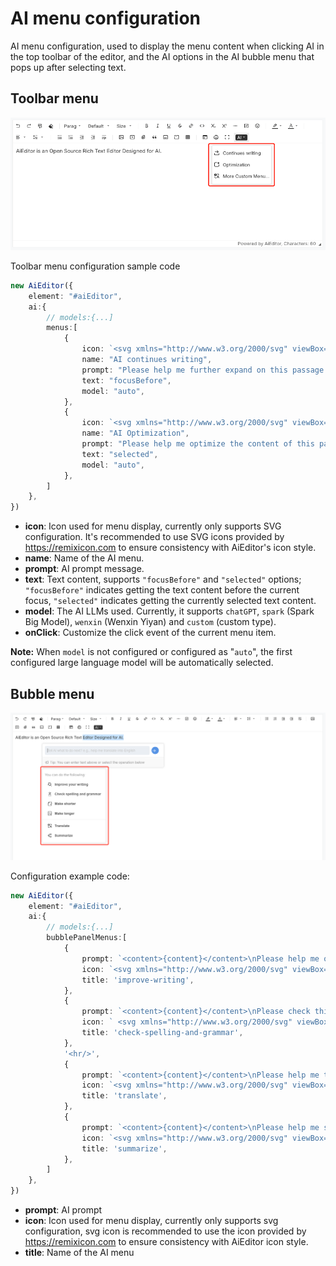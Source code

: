 # AI menu configuration

AI menu configuration, used to display the menu content when clicking AI in the top toolbar of the editor, and the AI ​​options in the AI ​​bubble menu that pops up after selecting text.

## Toolbar menu

![](../assets/image/ai-menu.png)

Toolbar menu configuration sample code

```typescript
new AiEditor({
    element: "#aiEditor",
    ai:{
        // models:{...]
        menus:[
            {
                icon: `<svg xmlns="http://www.w3.org/2000/svg" viewBox="0 0 24 24"><path fill="none" d="M0 0h24v24H0z"></path><path d="M4 18.9997H20V13.9997H22V19.9997C22 20.552 21.5523 20.9997 21 20.9997H3C2.44772 20.9997 2 20.552 2 19.9997V13.9997H4V18.9997ZM16.1716 6.9997L12.2218 3.04996L13.636 1.63574L20 7.9997L13.636 14.3637L12.2218 12.9495L16.1716 8.9997H5V6.9997H16.1716Z"></path></svg>`,
                name: "AI continues writing",
                prompt: "Please help me further expand on this passage.",
                text: "focusBefore",
                model: "auto",
            },
            {
                icon: `<svg xmlns="http://www.w3.org/2000/svg" viewBox="0 0 24 24"><path fill="none" d="M0 0h24v24H0z"></path><path d="M15 5.25C16.7949 5.25 18.25 3.79493 18.25 2H19.75C19.75 3.79493 21.2051 5.25 23 5.25V6.75C21.2051 6.75 19.75 8.20507 19.75 10H18.25C18.25 8.20507 16.7949 6.75 15 6.75V5.25ZM4 7C4 5.89543 4.89543 5 6 5H13V3H6C3.79086 3 2 4.79086 2 7V17C2 19.2091 3.79086 21 6 21H18C20.2091 21 22 19.2091 22 17V12H20V17C20 18.1046 19.1046 19 18 19H6C4.89543 19 4 18.1046 4 17V7Z"></path></svg>`,
                name: "AI Optimization",
                prompt: "Please help me optimize the content of this passage and provide the result.",
                text: "selected",
                model: "auto",
            },
        ]
    },
})
```


- **icon**: Icon used for menu display, currently only supports SVG configuration. It's recommended to use SVG icons provided by https://remixicon.com to ensure consistency with AiEditor's icon style.
- **name**: Name of the AI menu.
- **prompt**: AI prompt message.
- **text**: Text content, supports `"focusBefore"` and `"selected"` options; `"focusBefore"` indicates getting the text content before the current focus, `"selected"` indicates getting the currently selected text content.
- **model**: The AI LLMs used. Currently, it supports `chatGPT`, `spark` (Spark Big Model), `wenxin` (Wenxin Yiyan) and `custom` (custom type).
- **onClick**: Customize the click event of the current menu item.

**Note:** When `model` is not configured or configured as "`auto`", the first configured large language model will be automatically selected.


## Bubble menu

![](../assets/image/ai-bubble-menus.png)

Configuration example code:

```typescript
new AiEditor({
    element: "#aiEditor",
    ai:{
        // models:{...]
        bubblePanelMenus:[
            {
                prompt: `<content>{content}</content>\nPlease help me optimize this content and return the optimized results directly.`,
                icon: `<svg xmlns="http://www.w3.org/2000/svg" viewBox="0 0 24 24" fill="currentColor"><path d="M15.1986 9.94447C14.7649 9.5337 14.4859 8.98613 14.4085 8.39384L14.0056 5.31138L11.275 6.79724C10.7503 7.08274 10.1433 7.17888 9.55608 7.06948L6.49998 6.50015L7.06931 9.55625C7.17871 10.1435 7.08257 10.7505 6.79707 11.2751L5.31121 14.0057L8.39367 14.4086C8.98596 14.4861 9.53353 14.7651 9.94431 15.1987L12.0821 17.4557L13.4178 14.6486C13.6745 14.1092 14.109 13.6747 14.6484 13.418L17.4555 12.0823L15.1986 9.94447ZM15.2238 15.5079L13.0111 20.1581C12.8687 20.4573 12.5107 20.5844 12.2115 20.442C12.1448 20.4103 12.0845 20.3665 12.0337 20.3129L8.49229 16.5741C8.39749 16.474 8.27113 16.4096 8.13445 16.3918L3.02816 15.7243C2.69958 15.6814 2.46804 15.3802 2.51099 15.0516C2.52056 14.9784 2.54359 14.9075 2.5789 14.8426L5.04031 10.3192C5.1062 10.1981 5.12839 10.058 5.10314 9.92253L4.16 4.85991C4.09931 4.53414 4.3142 4.22086 4.63997 4.16017C4.7126 4.14664 4.78711 4.14664 4.85974 4.16017L9.92237 5.10331C10.0579 5.12855 10.198 5.10637 10.319 5.04048L14.8424 2.57907C15.1335 2.42068 15.4979 2.52825 15.6562 2.81931C15.6916 2.88421 15.7146 2.95507 15.7241 3.02833L16.3916 8.13462C16.4095 8.2713 16.4739 8.39766 16.5739 8.49245L20.3127 12.0338C20.5533 12.2617 20.5636 12.6415 20.3357 12.8821C20.2849 12.9357 20.2246 12.9795 20.1579 13.0112L15.5078 15.224C15.3833 15.2832 15.283 15.3835 15.2238 15.5079ZM16.0206 17.435L17.4348 16.0208L21.6775 20.2634L20.2633 21.6776L16.0206 17.435Z"></path></svg>`,
                title: 'improve-writing',
            },
            {
                prompt: `<content>{content}</content>\nPlease check this paragraph for spelling or grammatical errors.`,
                icon: ` <svg xmlns="http://www.w3.org/2000/svg" viewBox="0 0 24 24" fill="currentColor"><path d="M12 19C12.8284 19 13.5 19.6716 13.5 20.5C13.5 21.3284 12.8284 22 12 22C11.1716 22 10.5 21.3284 10.5 20.5C10.5 19.6716 11.1716 19 12 19ZM6.5 19C7.32843 19 8 19.6716 8 20.5C8 21.3284 7.32843 22 6.5 22C5.67157 22 5 21.3284 5 20.5C5 19.6716 5.67157 19 6.5 19ZM17.5 19C18.3284 19 19 19.6716 19 20.5C19 21.3284 18.3284 22 17.5 22C16.6716 22 16 21.3284 16 20.5C16 19.6716 16.6716 19 17.5 19ZM13 2V4H19V6L17.0322 6.0006C16.2423 8.3666 14.9984 10.5065 13.4107 12.302C14.9544 13.6737 16.7616 14.7204 18.7379 15.3443L18.2017 17.2736C15.8917 16.5557 13.787 15.3326 12.0005 13.7257C10.214 15.332 8.10914 16.5553 5.79891 17.2734L5.26257 15.3442C7.2385 14.7203 9.04543 13.6737 10.5904 12.3021C9.46307 11.0285 8.50916 9.58052 7.76789 8.00128L10.0074 8.00137C10.5706 9.03952 11.2401 10.0037 11.9998 10.8772C13.2283 9.46508 14.2205 7.81616 14.9095 6.00101L5 6V4H11V2H13Z"></path></svg>`,
                title: 'check-spelling-and-grammar',
            },
            '<hr/>',
            {
                prompt: `<content>{content}</content>\nPlease help me translate the above...`,
                icon: `<svg xmlns="http://www.w3.org/2000/svg" viewBox="0 0 24 24" fill="currentColor"><path d="M5 15V17C5 18.0544 5.81588 18.9182 6.85074 18.9945L7 19H10V21H7C4.79086 21 3 19.2091 3 17V15H5ZM18 10L22.4 21H20.245L19.044 18H14.954L13.755 21H11.601L16 10H18ZM17 12.8852L15.753 16H18.245L17 12.8852ZM8 2V4H12V11H8V14H6V11H2V4H6V2H8ZM17 3C19.2091 3 21 4.79086 21 7V9H19V7C19 5.89543 18.1046 5 17 5H14V3H17ZM6 6H4V9H6V6ZM10 6H8V9H10V6Z"></path></svg>`,
                title: 'translate',
            },
            {
                prompt: `<content>{content}</content>\nPlease help me summarize the above content and return the summary results directly`,
                icon: `<svg xmlns="http://www.w3.org/2000/svg" viewBox="0 0 24 24" fill="currentColor"><path d="M18 3C19.6569 3 21 4.34315 21 6C21 7.65685 19.6569 9 18 9H15C13.6941 9 12.5831 8.16562 12.171 7.0009L11 7C9.9 7 9 7.9 9 9L9.0009 9.17102C10.1656 9.58312 11 10.6941 11 12C11 13.3059 10.1656 14.4169 9.0009 14.829L9 15C9 16.1 9.9 17 11 17L12.1707 17.0001C12.5825 15.8349 13.6937 15 15 15H18C19.6569 15 21 16.3431 21 18C21 19.6569 19.6569 21 18 21H15C13.6941 21 12.5831 20.1656 12.171 19.0009L11 19C8.79 19 7 17.21 7 15H5C3.34315 15 2 13.6569 2 12C2 10.3431 3.34315 9 5 9H7C7 6.79086 8.79086 5 11 5L12.1707 5.00009C12.5825 3.83485 13.6937 3 15 3H18ZM18 17H15C14.4477 17 14 17.4477 14 18C14 18.5523 14.4477 19 15 19H18C18.5523 19 19 18.5523 19 18C19 17.4477 18.5523 17 18 17ZM8 11H5C4.44772 11 4 11.4477 4 12C4 12.5523 4.44772 13 5 13H8C8.55228 13 9 12.5523 9 12C9 11.4477 8.55228 11 8 11ZM18 5H15C14.4477 5 14 5.44772 14 6C14 6.55228 14.4477 7 15 7H18C18.5523 7 19 6.55228 19 6C19 5.44772 18.5523 5 18 5Z"></path></svg>`,
                title: 'summarize',
            },
        ]
    },
})
```

- **prompt**: AI prompt
- **icon**: Icon used for menu display, currently only supports svg configuration, svg icon is recommended to use the icon provided by https://remixicon.com to ensure consistency with AiEditor icon style.
- **title**: Name of the AI menu